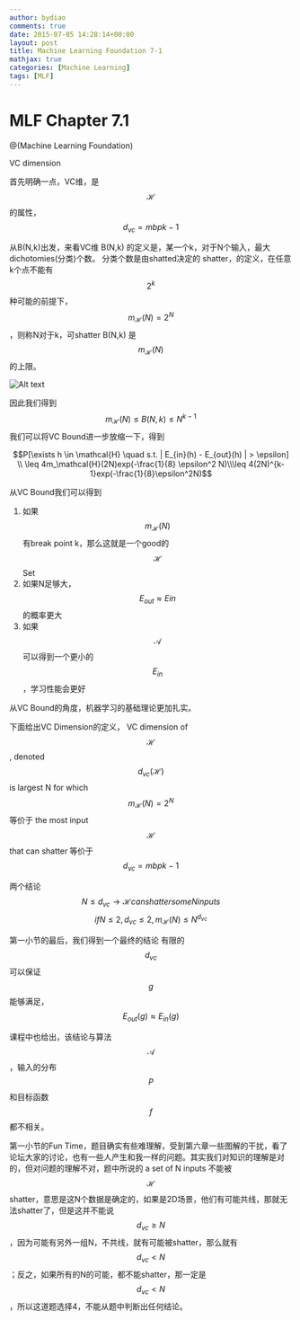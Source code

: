```yaml
---
author: bydiao
comments: true
date: 2015-07-05 14:28:14+00:00
layout: post
title: Machine Learning Foundation 7-1
mathjax: true
categories: [Machine Learning]
tags: [MLF]
---
```


# MLF Chapter 7.1

@(Machine Learning Foundation)

VC dimension

首先明确一点，VC维，是$$\mathcal{H}$$的属性，$$d_{vc}=mbpk-1$$

从B(N,k)出发，来看VC维
B(N,k) 的定义是，某一个k，对于N个输入，最大dichotomies(分类)个数。
分类个数是由shatted决定的
shatter，的定义，在任意k个点不能有$$2^k$$种可能的前提下，$$m_\mathcal{H}(N) = 2^N$$，则称N对于k，可shatter
B(N,k) 是$$m_\mathcal{H}(N)$$ 的上限。

![Alt text](http://pic.yupoo.com/bitcsdby/GLb5OdXm/medish.jpg)


因此我们得到 $$m_\mathcal{H}(N) \leq B(N,k) \leq N^{k-1}$$
我们可以将VC Bound进一步放缩一下，得到

$$P[\exists h \in \mathcal{H} \quad  s.t. | E_{in}(h) - E_{out}(h) | > \epsilon] \\ \leq 4m_\mathcal{H}(2N)exp(-\frac{1}{8} \epsilon^2 N)\\\leq 4(2N)^{k-1}exp(-\frac{1}{8}\epsilon^2N)$$ 

从VC Bound我们可以得到
1. 如果$$m_\mathcal{H}(N)$$ 有break point k，那么这就是一个good的 $$\mathcal{H}$$ Set
2. 如果N足够大，$$E_{out}\approx E{in}$$ 的概率更大
3. 如果$$\mathcal{A}$$可以得到一个更小的 $$E_{in}$$，学习性能会更好

从VC Bound的角度，机器学习的基础理论更加扎实。

下面给出VC Dimension的定义，
VC dimension of $$\mathcal{H}$$, denoted $$d_{vc}(\mathcal{H})$$ is largest N for which $$m_\mathcal{H}(N)=2^N$$ 
等价于 the most input $$\mathcal{H}$$ that can shatter
等价于$$d_{vc}=mbpk - 1$$

两个结论
$$N \leq d_{vc} \rightarrow \mathcal{H} can shatter some N inputs$$
$$if N \leq 2, d_{vc}\leq 2, m_\mathcal{H}(N) \leq N^{d_{vc}}$$

第一小节的最后，我们得到一个最终的结论
有限的$$d_{vc}$$可以保证$$g$$能够满足，$$E_{out}(g) \approx E_{in}(g)$$ 

课程中也给出，该结论与算法$$\mathcal{A}$$，输入的分布$$P$$和目标函数$$f$$ 都不相关。

第一小节的Fun Time，题目确实有些难理解，受到第六章一些图解的干扰，看了论坛大家的讨论，也有一些人产生和我一样的问题。其实我们对知识的理解是对的，但对问题的理解不对，题中所说的 a set of N inputs 不能被$$\mathcal{H}$$ shatter，意思是这N个数据是确定的，如果是2D场景，他们有可能共线，那就无法shatter了，但是这并不能说 $$d_{vc} \geq N$$，因为可能有另外一组N，不共线，就有可能被shatter，那么就有 $$d_{vc} < N$$；反之，如果所有的N的可能，都不能shatter，那一定是$$d_{vc} < N$$，所以这道题选择4，不能从题中判断出任何结论。
 